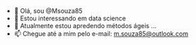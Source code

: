 - 👋 Olá, sou @Msouza85
- 👀 Estou interessando em data science	
- 🌱 Atualmente estou apredendo métodos ágeis ...
- 📫 Chegue até a mim pelo e-mail: m.souza85@outlook.com
